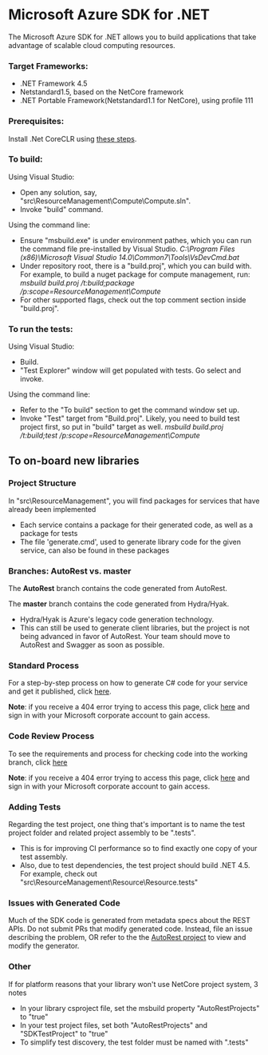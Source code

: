 # Microsoft Azure SDK for .NET

The Microsoft Azure SDK for .NET allows you to build applications
that take advantage of scalable cloud computing resources.

### Target Frameworks:

* .NET Framework 4.5
* Netstandard1.5, based on the NetCore framework 
* .NET Portable Framework(Netstandard1.1 for NetCore), using profile 111

### Prerequisites:
  Install .Net CoreCLR using [these steps](https://www.microsoft.com/net/core).

### To build:

Using Visual Studio:

  - Open any solution, say, "src\ResourceManagement\Compute\Compute.sln".
  - Invoke "build" command.

Using the command line:

  - Ensure "msbuild.exe" is under environment pathes, which you can run the command file pre-installed by Visual Studio.
        *C:\Program Files (x86)\Microsoft Visual Studio 14.0\Common7\Tools\VsDevCmd.bat*
  - Under repository root, there is a "build.proj", which you can build with. For example, to build a nuget package for compute management, run:
        *msbuild build.proj /t:build;package /p:scope=ResourceManagement\Compute*
  - For other supported flags, check out the top comment section inside "build.proj".

### To run the tests:

Using Visual Studio:

  - Build.
  - "Test Explorer" window will get populated with tests. Go select and invoke.

Using the command line:

  - Refer to the "To build" section to get the command window set up.
  - Invoke "Test" target from "Build.proj". Likely, you need to build test project first, so put in "build" target as well. 
        *msbuild build.proj /t:build;test /p:scope=ResourceManagement\Compute*

## To on-board new libraries

### Project Structure

In "src\ResourceManagement", you will find packages for services that have already been implemented

  - Each service contains a package for their generated code, as well as a package for tests
  - The file 'generate.cmd', used to generate library code for the given service, can also be found in these packages

### Branches: AutoRest vs. master

The **AutoRest** branch contains the code generated from AutoRest.

The **master** branch contains the code generated from Hydra/Hyak.
  - Hydra/Hyak is Azure's legacy code generation technology.
  - This can still be used to generate client libraries, but the project is not being advanced in favor of AutoRest. Your team should move to AutoRest and Swagger as soon as possible.

### Standard Process

For a step-by-step process on how to generate C# code for your service and get it published, click [here](https://github.com/Azure/adx-documentation-pr/blob/master/engineering/autorest-to-powershell.md#phase-1---swagger-specs-to-net-sdk-using-autorest).

**Note**: if you receive a 404 error trying to access this page, click [here](https://aka.ms/azuregithub) and sign in with your Microsoft corporate account to gain access.

### Code Review Process

To see the requirements and process for checking code into the working branch, click [here](https://github.com/Azure/adx-documentation-pr/blob/master/engineering/adx_sdk_gitflow.md#checking-code-into-the-dev-working-branch)

**Note**: if you receive a 404 error trying to access this page, click [here](https://aka.ms/azuregithub) and sign in with your Microsoft corporate account to gain access.

### Adding Tests

Regarding the test project, one thing that's important is to name the test project folder and related project assembly to be ".tests".

  - This is for improving CI performance so to find exactly one copy of your test assembly.
  - Also, due to test dependencies, the test project should build .NET 4.5. For example, check out "src\ResourceManagement\Resource\Resource.tests"

### Issues with Generated Code

Much of the SDK code is generated from metadata specs about the REST APIs. Do not submit PRs that modify generated code. Instead, file an issue describing the problem, OR refer to the the [AutoRest project](https://github.com/azure/autorest) to view and modify the generator. 

### Other

If for platform reasons that your library won't use NetCore project system, 3 notes
  - In your library csproject file, set the msbuild property "AutoRestProjects" to "true"
  - In your test project files, set both "AutoRestProjects" and "SDKTestProject" to "true"
  - To simplify test discovery, the test folder must be named with ".tests"